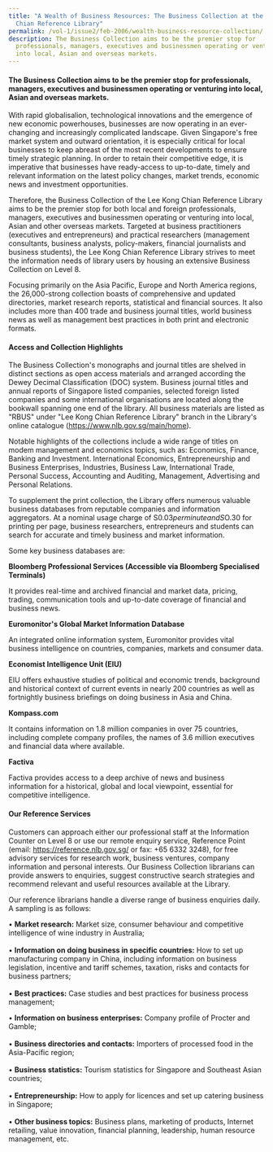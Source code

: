 ```yaml
---
title: "A Wealth of Business Resources: The Business Collection at the Lee Kong
  Chian Reference Library"
permalink: /vol-1/issue2/feb-2006/wealth-business-resource-collection/
description: The Business Collection aims to be the premier stop for
  professionals, managers, executives and businessmen operating or venturing
  into local, Asian and overseas markets.
---
```

#### The Business Collection aims to be the premier stop for professionals, managers, executives and businessmen operating or venturing into local, Asian and overseas markets.

With rapid globalisalion, technological innovations and the emergence of new economic powerhouses, businesses are now operating in an ever-changing and increasingly complicated landscape. Given Singapore's free market system and outward orientation, it is especially critical for local businesses to keep abreast of the most recent developments to ensure timely strategic planning. In order to retain their competitive edge, it is imperative that businesses have ready-access to up-to-date, timely and relevant information on the latest policy changes, market trends, economic news and investment opportunities.

Therefore, the Business Collection of the Lee Kong Chian Reference Library aims to be the premier stop for both local and foreign professionals, managers, executives and businessmen operating or venturing into local, Asian and other overseas markets. Targeted at business practitioners (executives and entrepreneurs) and practical researchers (management consultants, business analysts, policy-makers, financial journalists and business students), the Lee Kong Chian Reference Library strives to meet the information needs of library users by housing an extensive Business Collection on Level 8.

Focusing primarily on the Asia Pacific, Europe and North America regions, the 26,000-strong collection boasts of comprehensive and updated directories, market research reports, statistical and financial sources. It also includes more than 400 trade and business journal titles, world business news as well as management best practices in both print and electronic formats.

#### **Access and Collection Highlights**
The Business Collection's monographs and journal titles are shelved in distinct sections as open access materials and arranged according the Dewey Decimal Classification (DOC) system. Business journal titles and annual reports of Singapore listed companies, selected foreign listed companies and some international organisations are located along the bookwall spanning one end of the library. All business materials are listed as "RBUS" under "Lee Kong Chian Reference Library" branch in the Library's online catalogue (<a href="https://www.nlb.gov.sg/main/home">https://www.nlb.gov.sg/main/home</a>).

Notable highlights of the collections include a wide range of titles on modem management and economics topics, such as: Economics, Finance, Banking and Investment. International Economics, Entrepreneurship and Business Enterprises, Industries, Business Law, International Trade, Personal Success, Accounting and Auditing, Management, Advertising and Personal Relations.

To supplement the print collection, the Library offers numerous valuable business databases  from reputable companies and information aggregators. At a nominal usage charge of S$0.03 per minute and S$O.30 for printing per page, business researchers, entrepreneurs and students can search for accurate and timely business and market information.

Some key business databases are:

**Bloomberg Professional Services (Accessible via Bloomberg Specialised Terminals)**

It provides real-time and archived financial and market data, pricing, trading, communication tools and up-to-date coverage of financial and business news.

**Euromonitor's Global Market Information Database**

An integrated online information system, Euromonitor provides vital business intelligence on countries, companies, markets and consumer data.

**Economist Intelligence Unit (EIU)**

EIU offers exhaustive studies of political and economic trends, background and historical context of current events in nearly 200 countries as well as fortnightly business briefings on doing business in Asia and China.

**Kompass.com**

It contains information on 1.8 million companies in over 75 countries, including complete company profiles, the names of 3.6 million executives and financial data where available.

**Factiva**

Factiva provides access to a deep archive of news and business information for a historical, global and local viewpoint, essential for competitive intelligence.

#### **Our Reference Services**

Customers can approach either our professional staff at the Information Counter on Level 8 or use our remote enquiry service, Reference Point (email: <a href="https://reference.nlb.gov.sg/">https://reference.nlb.gov.sg/</a> or fax: +65 6332 3248), for free advisory services for research work, business ventures, company information and personal interests. Our Business Collection librarians can provide answers to enquiries, suggest constructive search strategies and recommend relevant and useful resources available at the Library.

Our reference librarians handle a diverse range of business enquiries daily. A sampling is as follows:

• **Market research:** Market size, consumer behaviour and competitive intelligence of wine industry in Australia;<br>  
• **Information on doing business in specific countries:** How to set up manufacturing company in China, including information on business legislation, incentive and tariff schemes, taxation, risks and contacts for business partners; <br>  
• **Best practices:** Case studies and best practices for business process management; 
<br>

• **Information on business enterprises:** Company profile of Procter and Gamble;<br>   
• **Business directories and contacts:** Importers of processed food in the Asia-Pacific region;<br>   
• **Business statistics:** Tourism statistics for Singapore and Southeast Asian countries; <br>  
• **Entrepreneurship:** How to apply for licences and set up catering business in Singapore; <br>  
• **Other business topics:** Business plans, marketing of products, Internet retailing, value innovation, financial planning, leadership, human resource management, etc.